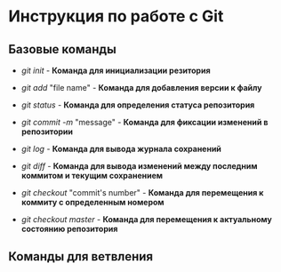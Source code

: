 # Инструкция по работе с Git

## Базовые команды

- *git init* - **Команда для инициализации резитория**

- *git add* "file name" - **Команда для добавления версии к файлу**

- *git status* - **Команда для определения статуса репозитория**

- *git commit -m* "message" - **Команда для фиксации изменений в репозитории**

- *git log* - **Команда для вывода журнала сохранений**

- *git diff* - **Команда для вывода изменений между последним коммитом и текущим сохранением**

- *git checkout* "commit's number" - **Команда для перемещения к коммиту с определенным номером**

- *git checkout master* - **Команда для перемещения к актуальному состоянию репозитория**

## Команды для ветвления
